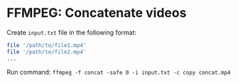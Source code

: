 # FFMPEG: Concatenate videos

Create `input.txt` file in the following format:
```bash
file '/path/to/file1.mp4'
file '/path/to/file2.mp4'
...
```

Run command:
`ffmpeg -f concat -safe 0 -i input.txt -c copy concat.mp4`